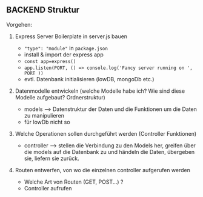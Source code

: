 ## BACKEND Struktur

Vorgehen:
1. Express Server Boilerplate in server.js bauen
    - `"type": "module"` in `package.json`
    - install & import der express app
    - `const app=express()`
    - `app.listen(PORT, () => console.log('Fancy server running on ', PORT ))`
    - evtl. Datenbank initialisieren (lowDB, mongoDb etc.)


2. Datenmodelle entwickeln (welche Modelle habe ich? Wie sind diese Modelle aufgebaut? Ordnerstruktur)
    - models --> Datenstruktur der Daten und die Funktionen um die Daten zu manipulieren
    - für lowDb nicht so 

3. Welche Operationen sollen durchgeführt werden (Controller Funktionen)
    - controller --> stellen die Verbindung zu den Models her, greifen über die models auf die Datenbank zu und händeln die Daten, übergeben sie, liefern sie zurück.


4. Routen entwerfen, von wo die einzelnen controller aufgerufen werden 
    - Welche Art von Routen (GET, POST...) ?
    - Controller aufrufen 












